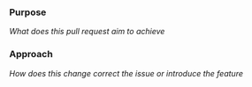 ### Purpose
_What does this pull request aim to achieve_

### Approach
_How does this change correct the issue or introduce the feature_
